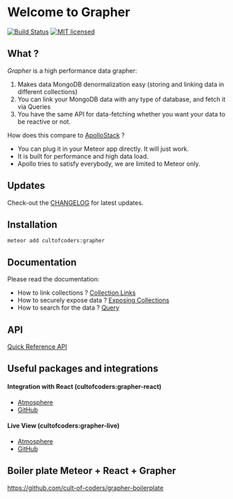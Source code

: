 Welcome to Grapher
==================

[![Build Status](https://api.travis-ci.org/cult-of-coders/grapher.svg)](https://travis-ci.org/cult-of-coders/grapher)
[![MIT licensed](https://img.shields.io/badge/license-MIT-blue.svg)](https://raw.githubusercontent.com/hyperium/hyper/master/LICENSE)

What ?
------
*Grapher* is a high performance data grapher:

1. Makes data MongoDB denormalization easy (storing and linking data in different collections) 
2. You can link your MongoDB data with any type of database, and fetch it via Queries
3. You have the same API for data-fetching whether you want your data to be reactive or not.


How does this compare to [ApolloStack](http://www.apollostack.com/) ?
- You can plug it in your Meteor app directly. It will just work.
- It is built for performance and high data load.
- Apollo tries to satisfy everybody, we are limited to Meteor only.

Updates
-------
Check-out the [CHANGELOG](CHANGELOG.md) for latest updates.

Installation
------------
```
meteor add cultofcoders:grapher
```


Documentation
-------------

Please read the documentation:

- How to link collections ? [Collection Links](docs/links.md)
- How to securely expose data ? [Exposing Collections](docs/exposure.md)
- How to search for the data ? [Query](docs/query.md)

API
---
[Quick Reference API](docs/api.md)


Useful packages and integrations
--------------------------------

#### Integration with React (cultofcoders:grapher-react)

- [Atmosphere](https://atmospherejs.com/cultofcoders/grapher-react)
- [GitHub](https://github.com/cult-of-coders/grapher-react/)

#### Live View (cultofcoders:grapher-live)

- [Atmosphere](https://atmospherejs.com/cultofcoders/grapher-live) 
- [GitHub](https://github.com/cult-of-coders/grapher-live)


Boiler plate Meteor + React + Grapher
-------------------------------------
https://github.com/cult-of-coders/grapher-boilerplate
